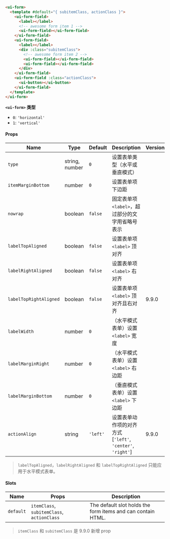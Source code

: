 ```html
<ui-form>
  <template #default="{ subitemClass, actionClass }">
    <ui-form-field>
      <label></label>
      <!-- awesome form item 1 -->
      <ui-form-field></ui-form-field>
    </ui-form-field>
    <ui-form-field>
      <label></label>
      <div :class="subitemClass">
        <!-- awesome form item 2 -->
        <ui-form-field></ui-form-field>
        <ui-form-field></ui-form-field>
      </div>
    </ui-form-field>
    <ui-form-field :class="actionClass">
      <ui-button></ui-button>
    </ui-form-field>
  </template>
</ui-form>
```

**`<ui-form>` 类型**

- `0`: `'horizontal'`
- `1`: `'vertical'`

#### Props

| Name                   | Type           | Default  | Description                                                | Version |
| ---------------------- | -------------- | -------- | ---------------------------------------------------------- | ------- |
| `type`                 | string, number | `0`      | 设置表单类型（水平或垂直模式）                             |         |
| `itemMarginBottom`     | number         | `0`      | 设置表单项下边距                                           |         |
| `nowrap`               | boolean        | `false`  | 固定表单项 `<label>`，超过部分的文字用省略号表示           |         |
| `labelTopAligned`      | boolean        | `false`  | 设置表单项 `<label>` 顶对齐                                |         |
| `labelRightAligned`    | boolean        | `false`  | 设置表单项 `<label>` 右对齐                                |         |
| `labelTopRightAligned` | boolean        | `false`  | 设置表单项 `<label>` 顶对齐且右对齐                        | 9.9.0   |
| `labelWidth`           | number         | `0`      | （水平模式表单）设置 `<label>` 宽度                        |         |
| `labelMarginRight`     | number         | `0`      | （水平模式表单）设置 `<label>` 右边距                      |         |
| `labelMarginBottom`    | number         | `0`      | （垂直模式表单）设置 `<label>` 下边距                      |         |
| `actionAlign`          | string         | `'left'` | 设置表单动作项的对齐方式 [`'left'`, `'center'`, `'right'`] | 9.9.0   |

> `labelTopAligned`，`labelRightAligned` 和 `labelTopRightAligned` 只能应用于水平模式表单。

#### Slots

| Name      | Props                                      | Description                                                 |
| --------- | ------------------------------------------ | ----------------------------------------------------------- |
| `default` | `itemClass`, `subitemClass`, `actionClass` | The default slot holds the form items and can contain HTML. |

> `itemClass` 和 `subitemClass` 是 9.9.0 新增 prop
